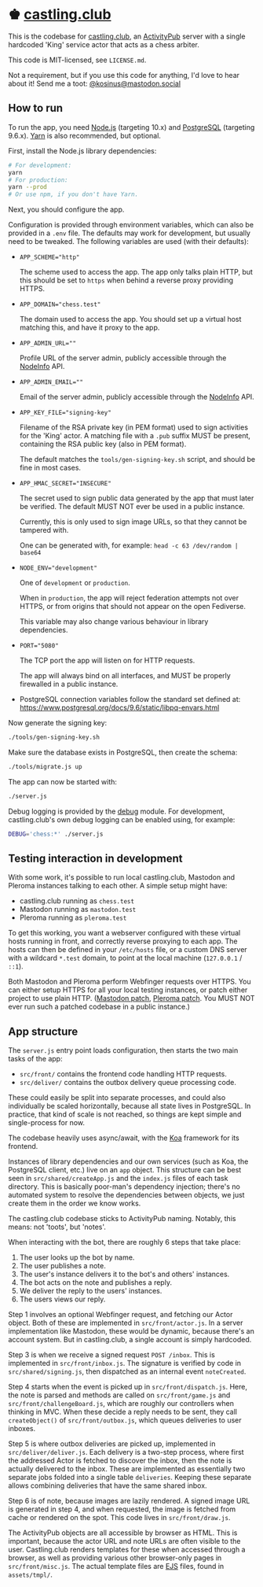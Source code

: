 # ♚ [castling.club]

This is the codebase for [castling.club], an [ActivityPub] server with a single
hardcoded 'King' service actor that acts as a chess arbiter.

This code is MIT-licensed, see `LICENSE.md`.

Not a requirement, but if you use this code for anything, I'd love to hear about
it! Send me a toot: [@kosinus@mastodon.social]

## How to run

To run the app, you need [Node.js] (targeting 10.x) and [PostgreSQL] (targeting
9.6.x). [Yarn] is also recommended, but optional.

First, install the Node.js library dependencies:

```sh
# For development:
yarn
# For production:
yarn --prod
# Or use npm, if you don't have Yarn.
```

Next, you should configure the app.

Configuration is provided through environment variables, which can also be
provided in a `.env` file. The defaults may work for development, but usually
need to be tweaked. The following variables are used (with their defaults):

- `APP_SCHEME="http"`

  The scheme used to access the app. The app only talks plain HTTP, but this
  should be set to `https` when behind a reverse proxy providing HTTPS.

- `APP_DOMAIN="chess.test"`

  The domain used to access the app. You should set up a virtual host matching
  this, and have it proxy to the app.

- `APP_ADMIN_URL=""`

  Profile URL of the server admin, publicly accessible through the [NodeInfo]
  API.

- `APP_ADMIN_EMAIL=""`

  Email of the server admin, publicly accessible through the [NodeInfo] API.

- `APP_KEY_FILE="signing-key"`

  Filename of the RSA private key (in PEM format) used to sign activities for
  the 'King' actor. A matching file with a `.pub` suffix MUST be present,
  containing the RSA public key (also in PEM format).

  The default matches the `tools/gen-signing-key.sh` script, and should be fine
  in most cases.

- `APP_HMAC_SECRET="INSECURE"`

  The secret used to sign public data generated by the app that must later be
  verified. The default MUST NOT ever be used in a public instance.

  Currently, this is only used to sign image URLs, so that they cannot be
  tampered with.

  One can be generated with, for example: `head -c 63 /dev/random | base64`

- `NODE_ENV="development"`

  One of `development` or `production`.

  When in `production`, the app will reject federation attempts not over HTTPS,
  or from origins that should not appear on the open Fediverse.

  This variable may also change various behaviour in library dependencies.

- `PORT="5080"`

  The TCP port the app will listen on for HTTP requests.

  The app will always bind on all interfaces, and MUST be properly firewalled in
  a public instance.

- PostgreSQL connection variables follow the standard set defined at:
  https://www.postgresql.org/docs/9.6/static/libpq-envars.html

Now generate the signing key:

```sh
./tools/gen-signing-key.sh
```

Make sure the database exists in PostgreSQL, then create the schema:

```sh
./tools/migrate.js up
```

The app can now be started with:

```sh
./server.js
```

Debug logging is provided by the [debug] module. For development,
castling.club's own debug logging can be enabled using, for example:

```sh
DEBUG='chess:*' ./server.js
```

## Testing interaction in development

With some work, it's possible to run local castling.club, Mastodon and Pleroma
instances talking to each other. A simple setup might have:

- castling.club running as `chess.test`
- Mastodon running as `mastodon.test`
- Pleroma running as `pleroma.test`

To get this working, you want a webserver configured with these virtual hosts
running in front, and correctly reverse proxying to each app. The hosts can then
be defined in your `/etc/hosts` file, or a custom DNS server with a wildcard
`*.test` domain, to point at the local machine (`127.0.0.1` / `::1`).

Both Mastodon and Pleroma perform Webfinger requests over HTTPS. You can either
setup HTTPS for all your local testing instances, or patch either project to use
plain HTTP. ([Mastodon patch], [Pleroma patch]. You MUST NOT ever run such a
patched codebase in a public instance.)

## App structure

The `server.js` entry point loads configuration, then starts the two main tasks
of the app:

- `src/front/` contains the frontend code handling HTTP requests.
- `src/deliver/` contains the outbox delivery queue processing code.

These could easily be split into separate processes, and could also individually
be scaled horizontally, because all state lives in PostgreSQL. In practice,
that kind of scale is not reached, so things are kept simple and single-process
for now.

The codebase heavily uses async/await, with the [Koa] framework for its
frontend.

Instances of library dependencies and our own services (such as Koa, the
PostgreSQL client, etc.) live on an `app` object. This structure can be best
seen in `src/shared/createApp.js` and the `index.js` files of each task
directory. This is basically poor-man's dependency injection; there's no
automated system to resolve the dependencies between objects, we just create
them in the order we know works.

The castling.club codebase sticks to ActivityPub naming. Notably, this means:
not 'toots', but 'notes'.

When interacting with the bot, there are roughly 6 steps that take place:

1. The user looks up the bot by name.
2. The user publishes a note.
3. The user's instance delivers it to the bot's and others' instances.
4. The bot acts on the note and publishes a reply.
5. We deliver the reply to the users' instances.
6. The users views our reply.

Step 1 involves an optional Webfinger request, and fetching our Actor object.
Both of these are implemented in `src/front/actor.js`. In a server
implementation like Mastodon, these would be dynamic, because there's an account
system. But in castling.club, a single account is simply hardcoded.

Step 3 is when we receive a signed request `POST /inbox`. This is implemented in
`src/front/inbox.js`. The signature is verified by code in
`src/shared/signing.js`, then dispatched as an internal event `noteCreated`.

Step 4 starts when the event is picked up in `src/front/dispatch.js`. Here, the
note is parsed and methods are called on `src/front/game.js` and
`src/front/challengeBoard.js`, which are roughly our controllers when thinking
in MVC. When these decide a reply needs to be sent, they call `createObject()`
of `src/front/outbox.js`, which queues deliveries to user inboxes.

Step 5 is where outbox deliveries are picked up, implemented in
`src/deliver/deliver.js`. Each delivery is a two-step process, where first the
addressed Actor is fetched to discover the inbox, then the note is actually
delivered to the inbox. These are implemented as essentially two separate jobs
folded into a single table `deliveries`. Keeping these separate allows combining
deliveries that have the same shared inbox.

Step 6 is of note, because images are lazily rendered. A signed image URL is
generated in step 4, and when requested, the image is fetched from cache or
rendered on the spot. This code lives in `src/front/draw.js`.

The ActivityPub objects are all accessible by browser as HTML. This is
important, because the actor URL and note URLs are often visible to the user.
Castling.club renders templates for these when accessed through a browser, as
well as providing various other browser-only pages in `src/front/misc.js`. The
actual template files are [EJS] files, found in `assets/tmpl/`.

[castling.club]: https://castling.club
[activitypub]: http://activitypub.rocks
[@kosinus@mastodon.social]: https://mastodon.social/@kosinus
[node.js]: https://nodejs.org/
[postgresql]: https://www.postgresql.org/
[yarn]: https://yarnpkg.com/
[nodeinfo]: http://nodeinfo.diaspora.software/
[debug]: https://github.com/visionmedia/debug#readme
[mastodon patch]: ./tools/ext/mastodon-plain-http.patch
[pleroma patch]: ./tools/ext/pleroma-plain-http.patch
[koa]: https://koajs.com/
[ejs]: http://ejs.co/
